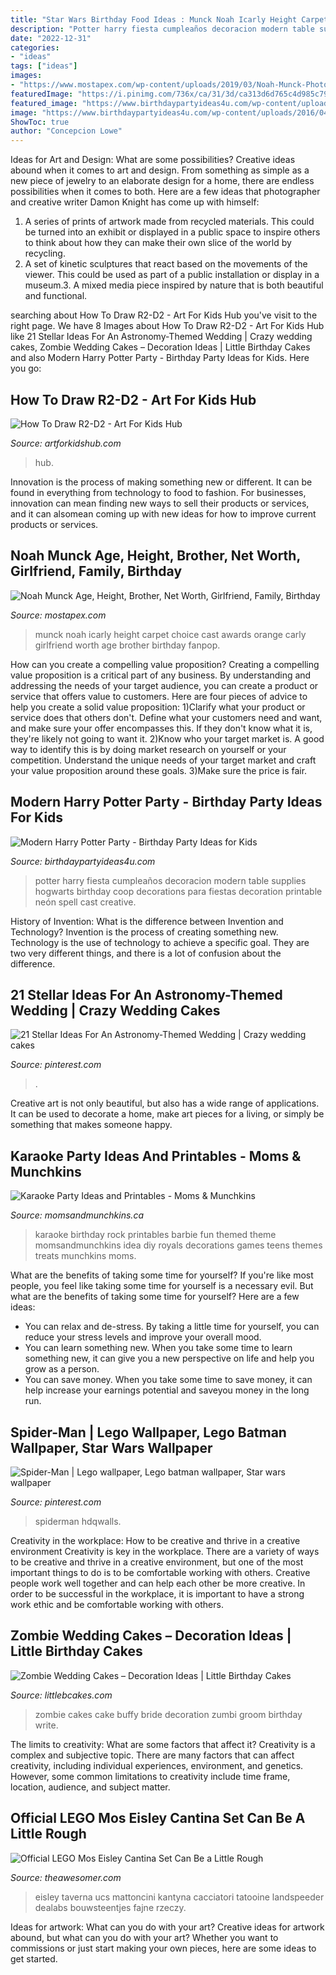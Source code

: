 ```yaml
---
title: "Star Wars Birthday Food Ideas : Munck Noah Icarly Height Carpet Choice Cast Awards Orange Carly Girlfriend Worth Age Brother Birthday Fanpop"
description: "Potter harry fiesta cumpleaños decoracion modern table supplies hogwarts birthday coop decorations para fiestas decoration printable neón spell cast creative"
date: "2022-12-31"
categories:
- "ideas"
tags: ["ideas"]
images:
- "https://www.mostapex.com/wp-content/uploads/2019/03/Noah-Munck-Photos.jpg"
featuredImage: "https://i.pinimg.com/736x/ca/31/3d/ca313d6d765c4d985c797246f412fcc3.jpg"
featured_image: "https://www.birthdaypartyideas4u.com/wp-content/uploads/2016/04/Modern-Harry-Potter-Party-Hogwarts-Food-550x792.jpg"
image: "https://www.birthdaypartyideas4u.com/wp-content/uploads/2016/04/Modern-Harry-Potter-Party-Hogwarts-Food-550x792.jpg"
ShowToc: true
author: "Concepcion Lowe"
---
```



Ideas for Art and Design: What are some possibilities?
Creative ideas abound when it comes to art and design. From something as simple as a new piece of jewelry to an elaborate design for a home, there are endless possibilities when it comes to both. Here are a few ideas that photographer and creative writer Damon Knight has come up with himself:
1. A series of prints of artwork made from recycled materials. This could be turned into an exhibit or displayed in a public space to inspire others to think about how they can make their own slice of the world by recycling.
2. A set of kinetic sculptures that react based on the movements of the viewer. This could be used as part of a public installation or display in a museum.3. A mixed media piece inspired by nature that is both beautiful and functional.

	

		
searching about How To Draw R2-D2 - Art For Kids Hub you've visit to the right page. We have 8 Images about How To Draw R2-D2 - Art For Kids Hub like 21 Stellar Ideas For An Astronomy-Themed Wedding | Crazy wedding cakes, Zombie Wedding Cakes – Decoration Ideas | Little Birthday Cakes and also Modern Harry Potter Party - Birthday Party Ideas for Kids. Here you go:
		
    
## How To Draw R2-D2 - Art For Kids Hub

<img loading=lazy src="https://www.artforkidshub.com/wp-content/uploads/2015/12/how-to-draw-r2-d2-feature.jpg" onerror="this.onerror=null;this.src='https://tse4.mm.bing.net/th?id=OIP.6yXYiZTwucyw9XQFFgWxyQHaEJ&amp;pid=15.1';" alt="How To Draw R2-D2 - Art For Kids Hub">

_Source: artforkidshub.com_

>hub. 

	

Innovation is the process of making something new or different. It can be found in everything from technology to food to fashion. For businesses, innovation can mean finding new ways to sell their products or services, and it can alsomean coming up with new ideas for how to improve current products or services.

    
## Noah Munck Age, Height, Brother, Net Worth, Girlfriend, Family, Birthday

<img loading=lazy src="https://www.mostapex.com/wp-content/uploads/2019/03/Noah-Munck-Photos.jpg" onerror="this.onerror=null;this.src='https://tse2.mm.bing.net/th?id=OIP.lqbhD0zn-DI01giEjfNPzgHaLM&amp;pid=15.1';" alt="Noah Munck Age, Height, Brother, Net Worth, Girlfriend, Family, Birthday">

_Source: mostapex.com_

>munck noah icarly height carpet choice cast awards orange carly girlfriend worth age brother birthday fanpop. 

	

How can you create a compelling value proposition?
Creating a compelling value proposition is a critical part of any business. By understanding and addressing the needs of your target audience, you can create a product or service that offers value to customers. Here are four pieces of advice to help you create a solid value proposition:
1)Clarify what your product or service does that others don't. Define what your customers need and want, and make sure your offer encompasses this. If they don't know what it is, they're likely not going to want it.
2)Know who your target market is. A good way to identify this is by doing market research on yourself or your competition. Understand the unique needs of your target market and craft your value proposition around these goals.
3)Make sure the price is fair.

    
## Modern Harry Potter Party - Birthday Party Ideas For Kids

<img loading=lazy src="https://www.birthdaypartyideas4u.com/wp-content/uploads/2016/04/Modern-Harry-Potter-Party-Hogwarts-Food-550x792.jpg" onerror="this.onerror=null;this.src='https://tse4.mm.bing.net/th?id=OIP.A39PmggYQx6IRRS11sLGJQHaKq&amp;pid=15.1';" alt="Modern Harry Potter Party - Birthday Party Ideas for Kids">

_Source: birthdaypartyideas4u.com_

>potter harry fiesta cumpleaños decoracion modern table supplies hogwarts birthday coop decorations para fiestas decoration printable neón spell cast creative. 

	

History of Invention: What is the difference between Invention and Technology?
Invention is the process of creating something new. Technology is the use of technology to achieve a specific goal. They are two very different things, and there is a lot of confusion about the difference.

    
## 21 Stellar Ideas For An Astronomy-Themed Wedding | Crazy Wedding Cakes

<img loading=lazy src="https://i.pinimg.com/736x/99/6d/59/996d591a44ab5a0a9d3dc8b6a49893f3.jpg" onerror="this.onerror=null;this.src='https://tse3.mm.bing.net/th?id=OIP.pRJOHB8tkxYxa6AF6vOrbwHaLH&amp;pid=15.1';" alt="21 Stellar Ideas For An Astronomy-Themed Wedding | Crazy wedding cakes">

_Source: pinterest.com_

>. 

	

Creative art is not only beautiful, but also has a wide range of applications. It can be used to decorate a home, make art pieces for a living, or simply be something that makes someone happy.

    
## Karaoke Party Ideas And Printables - Moms &amp; Munchkins

<img loading=lazy src="https://www.momsandmunchkins.ca/wp-content/uploads/2015/09/karaoke-party-ideas-9.jpg" onerror="this.onerror=null;this.src='https://tse1.mm.bing.net/th?id=OIP.v8TyBHAZFFv2BuQK2hj97gHaMB&amp;pid=15.1';" alt="Karaoke Party Ideas and Printables - Moms &amp; Munchkins">

_Source: momsandmunchkins.ca_

>karaoke birthday rock printables barbie fun themed theme momsandmunchkins idea diy royals decorations games teens themes treats munchkins moms. 

	

What are the benefits of taking some time for yourself?
If you're like most people, you feel like taking some time for yourself is a necessary evil. But what are the benefits of taking some time for yourself? Here are a few ideas: 
- You can relax and de-stress. By taking a little time for yourself, you can reduce your stress levels and improve your overall mood. 
- You can learn something new. When you take some time to learn something new, it can give you a new perspective on life and help you grow as a person. 
- You can save money. When you take some time to save money, it can help increase your earnings potential and saveyou money in the long run.

    
## Spider-Man | Lego Wallpaper, Lego Batman Wallpaper, Star Wars Wallpaper

<img loading=lazy src="https://i.pinimg.com/736x/ca/31/3d/ca313d6d765c4d985c797246f412fcc3.jpg" onerror="this.onerror=null;this.src='https://tse2.mm.bing.net/th?id=OIP.wqIr0JOxKhuftlk2ogrJ7QHaNK&amp;pid=15.1';" alt="Spider-Man | Lego wallpaper, Lego batman wallpaper, Star wars wallpaper">

_Source: pinterest.com_

>spiderman hdqwalls. 

	

Creativity in the workplace: How to be creative and thrive in a creative environment
Creativity is key in the workplace. There are a variety of ways to be creative and thrive in a creative environment, but one of the most important things to do is to be comfortable working with others. Creative people work well together and can help each other be more creative. In order to be successful in the workplace, it is important to have a strong work ethic and be comfortable working with others.

    
## Zombie Wedding Cakes – Decoration Ideas | Little Birthday Cakes

<img loading=lazy src="http://www.littlebcakes.com/wp-content/uploads/2014/05/Zombie-Wedding-Cakes-Pictures.jpg" onerror="this.onerror=null;this.src='https://tse3.mm.bing.net/th?id=OIP.MdG5vi9LW2Y-w-O9KCgncgHaJ4&amp;pid=15.1';" alt="Zombie Wedding Cakes – Decoration Ideas | Little Birthday Cakes">

_Source: littlebcakes.com_

>zombie cakes cake buffy bride decoration zumbi groom birthday write. 

	

The limits to creativity: What are some factors that affect it?
Creativity is a complex and subjective topic. There are many factors that can affect creativity, including individual experiences, environment, and genetics. However, some common limitations to creativity include time frame, location, audience, and subject matter.

    
## Official LEGO Mos Eisley Cantina Set Can Be A Little Rough

<img loading=lazy src="https://theawesomer.com/photos/2020/09/lego_mos_eisley_cantina_1.jpg" onerror="this.onerror=null;this.src='https://tse2.mm.bing.net/th?id=OIP.bjfnMFWlJJugHHTTE0kkIgHaDP&amp;pid=15.1';" alt="Official LEGO Mos Eisley Cantina Set Can Be a Little Rough">

_Source: theawesomer.com_

>eisley taverna ucs mattoncini kantyna cacciatori tatooine landspeeder dealabs bouwsteentjes fajne rzeczy. 

	

Ideas for artwork: What can you do with your art?
Creative ideas for artwork abound, but what can you do with your art? Whether you want to commissions or just start making your own pieces, here are some ideas to get started.

